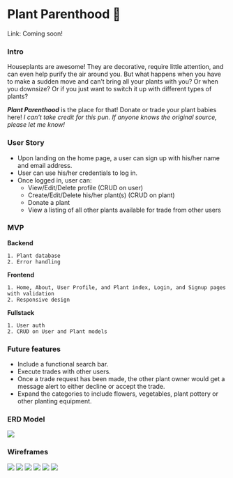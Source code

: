 # Plant Parenthood :cactus:
Link: Coming soon!

### Intro
  Houseplants are awesome! They are decorative, require little attention, and can even help purify the air around you. But what happens when you have to make a sudden move and can’t bring all your plants with you? Or when you downsize? Or if you just want to switch it up with different types of plants? 

  ***Plant Parenthood*** is the place for that! Donate or trade your plant babies here! 
*I can’t take credit for this pun. If anyone knows the original source, please let me know!*

### User Story

* Upon landing on the home page, a user can sign up with his/her name and email address. 
* User can use his/her credentials to log in.
* Once logged in, user can:
  * View/Edit/Delete profile (CRUD on user)
  * Create/Edit/Delete his/her plant(s) (CRUD on plant)
  * Donate a plant
  * View a listing of all other plants available for trade from other users

### MVP

  **Backend** 

    1. Plant database
    2. Error handling

  **Frontend**

    1. Home, About, User Profile, and Plant index, Login, and Signup pages with validation
    2. Responsive design

  **Fullstack**
  
    1. User auth
    2. CRUD on User and Plant models

### Future features
  * Include a functional search bar.
  * Execute trades with other users.
  * Once a trade request has been made, the other plant owner would get a message alert to either decline or accept the trade. 
  * Expand the categories to include flowers, vegetables, plant pottery or other planting equipment.

### ERD Model 

 <img src="../plant-frontend/public/ERD.png">
 
### Wireframes

 <img src="../plant-frontend/public/Home.png">

 <img src="../plant-frontend/public/About.png">

 <img src="../plant-frontend/public/Login.png">

 <img src="../plant-frontend/public/Signup.png">

 <img src="../plant-frontend/public/Myplants.png">

 <img src="../plant-frontend/public/User.png">
